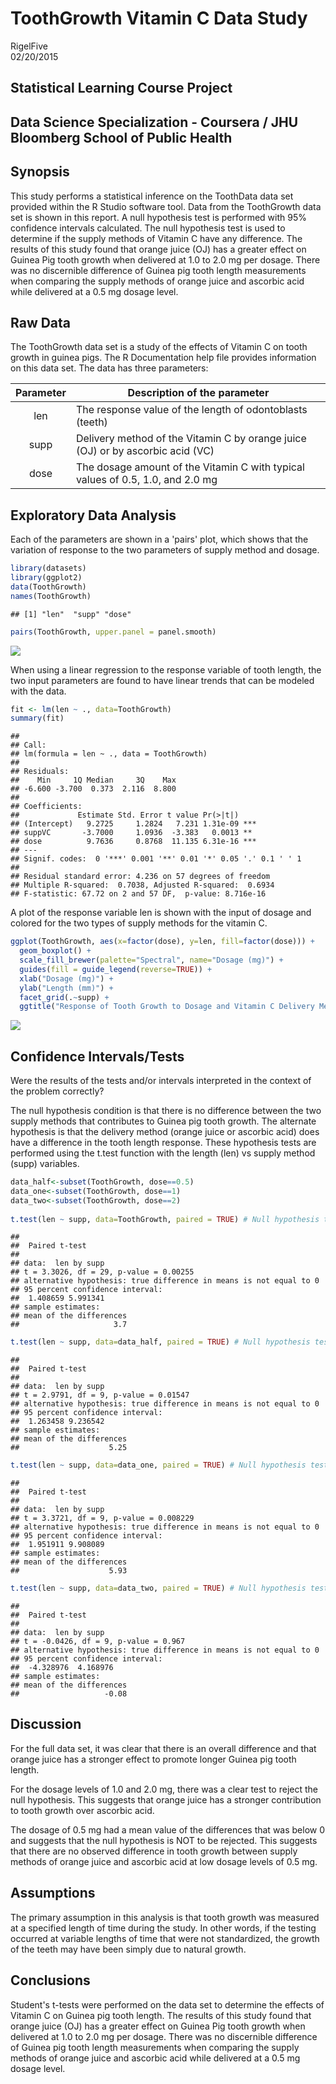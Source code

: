 # ToothGrowth Vitamin C Data Study
RigelFive  
02/20/2015  
## Statistical Learning Course Project
## Data Science Specialization - Coursera / JHU Bloomberg School of Public Health

## Synopsis
This study performs a statistical inference on the ToothData data set provided within the R Studio software tool.  Data from the ToothGrowth data set is shown in this report.  A null hypothesis test is performed with 95% confidence intervals calculated.  The null hypothesis test is used to determine if the supply methods of Vitamin C have any difference.  The results of this study found that orange juice (OJ) has a greater effect on Guinea Pig tooth growth when delivered at 1.0 to 2.0 mg per dosage.  There was no discernible difference of Guinea pig tooth length measurements when comparing the supply methods of orange juice and ascorbic acid while delivered at a 0.5 mg dosage level.

## Raw Data
The ToothGrowth data set is a study of the effects of Vitamin C on tooth growth in guinea pigs.  The R Documentation help file provides information on this data set.  The data has three parameters:

| Parameter | Description of the parameter |
|:---------:|------------------------------|
| len       | The response value of the length of odontoblasts (teeth) |
| supp      | Delivery method of the Vitamin C by orange juice (OJ) or by ascorbic acid (VC) |
| dose      | The dosage amount of the Vitamin C with typical values of 0.5, 1.0, and 2.0 mg |

## Exploratory Data Analysis
Each of the parameters are shown in a 'pairs' plot, which shows that the variation of response to the two parameters of supply method and dosage.  

```r
library(datasets)
library(ggplot2)
data(ToothGrowth)
names(ToothGrowth)
```

```
## [1] "len"  "supp" "dose"
```

```r
pairs(ToothGrowth, upper.panel = panel.smooth)
```

![](ToothGrowthStatisticalAnalysis_files/figure-html/unnamed-chunk-1-1.png) 

When using a linear regression to the response variable of tooth length, the two input parameters are found to have linear trends that can be modeled with the data.

```r
fit <- lm(len ~ ., data=ToothGrowth)
summary(fit)
```

```
## 
## Call:
## lm(formula = len ~ ., data = ToothGrowth)
## 
## Residuals:
##    Min     1Q Median     3Q    Max 
## -6.600 -3.700  0.373  2.116  8.800 
## 
## Coefficients:
##             Estimate Std. Error t value Pr(>|t|)    
## (Intercept)   9.2725     1.2824   7.231 1.31e-09 ***
## suppVC       -3.7000     1.0936  -3.383   0.0013 ** 
## dose          9.7636     0.8768  11.135 6.31e-16 ***
## ---
## Signif. codes:  0 '***' 0.001 '**' 0.01 '*' 0.05 '.' 0.1 ' ' 1
## 
## Residual standard error: 4.236 on 57 degrees of freedom
## Multiple R-squared:  0.7038,	Adjusted R-squared:  0.6934 
## F-statistic: 67.72 on 2 and 57 DF,  p-value: 8.716e-16
```

A plot of the response variable len is shown with the input of dosage and colored for the two types of supply methods for the vitamin C.  


```r
ggplot(ToothGrowth, aes(x=factor(dose), y=len, fill=factor(dose))) + 
  geom_boxplot() + 
  scale_fill_brewer(palette="Spectral", name="Dosage (mg)") +
  guides(fill = guide_legend(reverse=TRUE)) +
  xlab("Dosage (mg)") +
  ylab("Length (mm)") +
  facet_grid(.~supp) + 
  ggtitle("Response of Tooth Growth to Dosage and Vitamin C Delivery Method")
```

![](ToothGrowthStatisticalAnalysis_files/figure-html/unnamed-chunk-3-1.png) 

## Confidence Intervals/Tests
Were the results of the tests and/or intervals interpreted in the context of the problem correctly? 

The null hypothesis condition is that there is no difference between the two supply methods that contributes to Guinea pig tooth growth.  The alternate hypothesis is that the delivery method (orange juice or ascorbic acid) does have a difference in the tooth length response.  These hypothesis tests are performed using the t.test function with the length (len) vs supply method (supp) variables.


```r
data_half<-subset(ToothGrowth, dose==0.5)
data_one<-subset(ToothGrowth, dose==1)
data_two<-subset(ToothGrowth, dose==2)
                
t.test(len ~ supp, data=ToothGrowth, paired = TRUE) # Null hypothesis test for entire data set
```

```
## 
## 	Paired t-test
## 
## data:  len by supp
## t = 3.3026, df = 29, p-value = 0.00255
## alternative hypothesis: true difference in means is not equal to 0
## 95 percent confidence interval:
##  1.408659 5.991341
## sample estimates:
## mean of the differences 
##                     3.7
```

```r
t.test(len ~ supp, data=data_half, paired = TRUE) # Null hypothesis test for 0.5 mg dosage 
```

```
## 
## 	Paired t-test
## 
## data:  len by supp
## t = 2.9791, df = 9, p-value = 0.01547
## alternative hypothesis: true difference in means is not equal to 0
## 95 percent confidence interval:
##  1.263458 9.236542
## sample estimates:
## mean of the differences 
##                    5.25
```

```r
t.test(len ~ supp, data=data_one, paired = TRUE) # Null hypothesis test for 1.0 mg dosage
```

```
## 
## 	Paired t-test
## 
## data:  len by supp
## t = 3.3721, df = 9, p-value = 0.008229
## alternative hypothesis: true difference in means is not equal to 0
## 95 percent confidence interval:
##  1.951911 9.908089
## sample estimates:
## mean of the differences 
##                    5.93
```

```r
t.test(len ~ supp, data=data_two, paired = TRUE) # Null hypothesis test for 2.0 mg dosage
```

```
## 
## 	Paired t-test
## 
## data:  len by supp
## t = -0.0426, df = 9, p-value = 0.967
## alternative hypothesis: true difference in means is not equal to 0
## 95 percent confidence interval:
##  -4.328976  4.168976
## sample estimates:
## mean of the differences 
##                   -0.08
```

## Discussion
For the full data set, it was clear that there is an overall difference and that orange juice has a stronger effect to promote longer Guinea pig tooth length.  

For the dosage levels of 1.0 and 2.0 mg, there was a clear test to reject the null hypothesis.  This suggests that orange juice has a stronger contribution to tooth growth over ascorbic acid.  

The dosage of 0.5 mg had a mean value of the differences that was below 0 and suggests that the null hypothesis is NOT to be rejected.  This suggests that there are no observed difference in tooth growth between supply methods of orange juice and ascorbic acid at low dosage levels of 0.5 mg.

## Assumptions
The primary assumption in this analysis is that tooth growth was measured at a specified length of time during the study.  In other words, if the testing occurred at variable lengths of time that were not standardized, the growth of the teeth may have been simply due to natural growth.  

## Conclusions
Student's t-tests were performed on the data set to determine the effects of Vitamin C on Guinea pig tooth length.  The results of this study found that orange juice (OJ) has a greater effect on Guinea Pig tooth growth when delivered at 1.0 to 2.0 mg per dosage.  There was no discernible difference of Guinea pig tooth length measurements when comparing the supply methods of orange juice and ascorbic acid while delivered at a 0.5 mg dosage level.
